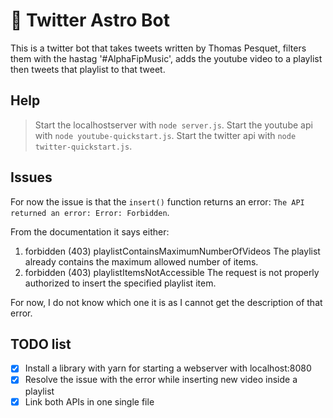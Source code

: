 # :robot: Twitter Astro Bot

This is a twitter bot that takes tweets written by Thomas Pesquet, filters them with the hastag '#AlphaFipMusic', adds the youtube video to a playlist then tweets that playlist to that tweet.

## Help

> Start the localhostserver with `node server.js`.
> Start the youtube api with `node youtube-quickstart.js`.
> Start the twitter api with `node twitter-quickstart.js`.

## Issues

For now the issue is that the `insert()` function returns an error: `The API returned an error: Error: Forbidden`.

From the documentation it says either:

1. forbidden (403) 	playlistContainsMaximumNumberOfVideos 	The playlist already contains the maximum allowed number of items.
2. forbidden (403) 	playlistItemsNotAccessible 	The request is not properly authorized to insert the specified playlist item.

For now, I do not know which one it is as I cannot get the description of that error.

## TODO list

- [x] Install a library with yarn for starting a webserver with localhost:8080
- [x] Resolve the issue with the error while inserting new video inside a playlist
- [x] Link both APIs in one single file